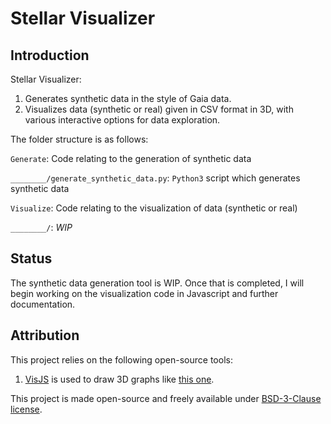 # Stellar Visualizer

## Introduction

Stellar Visualizer:

1. Generates synthetic data in the style of Gaia data.
2. Visualizes data (synthetic or real) given in CSV format in 3D, with various interactive options for data exploration.

The folder structure is as follows:

`Generate`: Code relating to the generation of synthetic data

`________/generate_synthetic_data.py`: `Python3` script which generates synthetic data

`Visualize`: Code relating to the visualization of data (synthetic or real)

`________/`: *WIP*

## Status

The synthetic data generation tool is WIP.  Once that is completed, I will begin working on the visualization code in Javascript and further documentation.

## Attribution

This project relies on the following open-source tools:

1. [VisJS](http://visjs.org) is used to draw 3D graphs like [this one](http://visjs.org/examples/graph3d/playground/index.html).

This project is made open-source and freely available under [BSD-3-Clause license](LICENSE).
